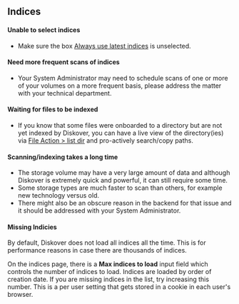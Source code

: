 
## Indices

#### Unable to select indices

- Make sure the box [Always use latest indices](https://docs.diskoverdata.com/diskover_user_guide/#index_selection) is unselected.

#### Need more frequent scans of indices

- Your System Administrator may need to schedule scans of one or more of your volumes on a more frequent basis, please address the matter with your technical department.

#### Waiting for files to be indexed

- If you know that some files were onboarded to a directory but are not yet indexed by Diskover, you can have a live view of the directory(ies) via [File Action > list dir](https://docs.diskoverdata.com/diskover_user_guide/#file_action_list_dir) and pro-actively search/copy paths.

#### Scanning/indexing takes a long time

- The storage volume may have a very large amount of data and although Diskover is extremely quick and powerful, it can still require some time. 
- Some storage types are much faster to scan than others, for example new technology versus old.
- There might also be an obscure reason in the backend for that issue and it should be addressed with your System Administrator.

#### Missing Indicies

By default, Diskover does not load all indices all the time. This is for performance reasons in case there are thousands of indices.

On the indices page, there is a **Max indices to load** input field which controls the number of indices to load. Indices are loaded by order of creation date. If you are missing indices in the list, try increasing this number. This is a per user setting that gets stored in a cookie in each user's browser.

